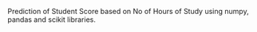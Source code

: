Prediction of Student Score based on No of Hours of Study using numpy, pandas and scikit libraries.
